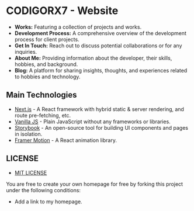 # CODIGORX7 - Website

- **Works:** Featuring a collection of projects and works.
- **Development Process:** A comprehensive overview of the development process for client projects.
- **Get In Touch:** Reach out to discuss potential collaborations or for any inquiries.
- **About Me:** Providing information about the developer, their skills, hobbies, and background.
- **Blog:** A platform for sharing insights, thoughts, and experiences related to hobbies and technology.

## Main Technologies

- [Next.js](https://nextjs.org/) - A React framework with hybrid static & server rendering, and route pre-fetching, etc.
- [Vanilla JS](https://developer.mozilla.org/en-US/docs/Web/JavaScript) - Plain JavaScript without any frameworks or libraries.
- [Storybook](https://storybook.js.org/) - An open-source tool for building UI components and pages in isolation.
- [Framer Motion](https://www.framer.com/motion/) - A React animation library.

## LICENSE
- [MIT LICENSE](https://github.com/omijaia/omijaia-website/blob/develop/LICENSE)

You are free to create your own homepage for free by forking this project under the following conditions:

- Add a link to my homepage.
